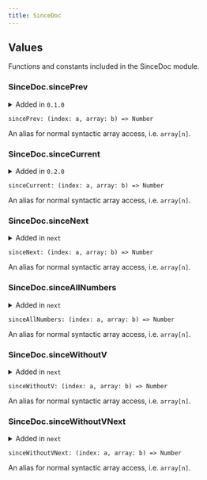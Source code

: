```yaml
---
title: SinceDoc
---
```


## Values

Functions and constants included in the SinceDoc module.

### SinceDoc.**sincePrev**

<details disabled>
<summary tabindex="-1">Added in <code>0.1.0</code></summary>
No other changes yet.
</details>

```grain
sincePrev: (index: a, array: b) => Number
```

An alias for normal syntactic array access, i.e. `array[n]`.

### SinceDoc.**sinceCurrent**

<details disabled>
<summary tabindex="-1">Added in <code>0.2.0</code></summary>
No other changes yet.
</details>

```grain
sinceCurrent: (index: a, array: b) => Number
```

An alias for normal syntactic array access, i.e. `array[n]`.

### SinceDoc.**sinceNext**

<details disabled>
<summary tabindex="-1">Added in <code>next</code></summary>
No other changes yet.
</details>

```grain
sinceNext: (index: a, array: b) => Number
```

An alias for normal syntactic array access, i.e. `array[n]`.

### SinceDoc.**sinceAllNumbers**

<details disabled>
<summary tabindex="-1">Added in <code>next</code></summary>
No other changes yet.
</details>

```grain
sinceAllNumbers: (index: a, array: b) => Number
```

An alias for normal syntactic array access, i.e. `array[n]`.

### SinceDoc.**sinceWithoutV**

<details disabled>
<summary tabindex="-1">Added in <code>next</code></summary>
No other changes yet.
</details>

```grain
sinceWithoutV: (index: a, array: b) => Number
```

An alias for normal syntactic array access, i.e. `array[n]`.

### SinceDoc.**sinceWithoutVNext**

<details disabled>
<summary tabindex="-1">Added in <code>next</code></summary>
No other changes yet.
</details>

```grain
sinceWithoutVNext: (index: a, array: b) => Number
```

An alias for normal syntactic array access, i.e. `array[n]`.

